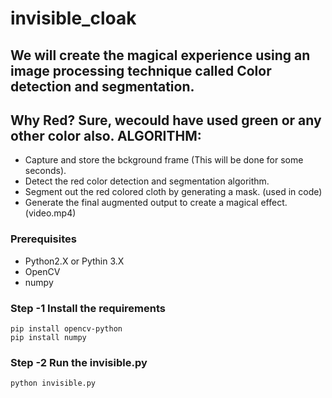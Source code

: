 # invisible_cloak

## We will create the magical experience using an image processing technique called Color detection and segmentation.
## Why Red? Sure, wecould have used green or any other color also. ALGORITHM:

-  Capture and store the bckground frame (This will be done for some seconds).
-  Detect the red color detection and segmentation algorithm.
-  Segment out the red colored cloth by generating a mask. (used in code)
-  Generate the final augmented output to create a magical effect. (video.mp4)

### Prerequisites

- Python2.X or Pythin 3.X
- OpenCV
- numpy

### Step -1 Install the requirements

```
pip install opencv-python
pip install numpy
```

### Step -2 Run the invisible.py

```
python invisible.py
```
